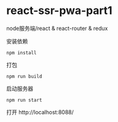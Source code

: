 # react-ssr-pwa-part1
node服务端/react &amp; react-router &amp; redux

安装依赖

    npm install
    
打包

    npm run build
    
启动服务器

    npm run start
    
打开 http://localhost:8088/
